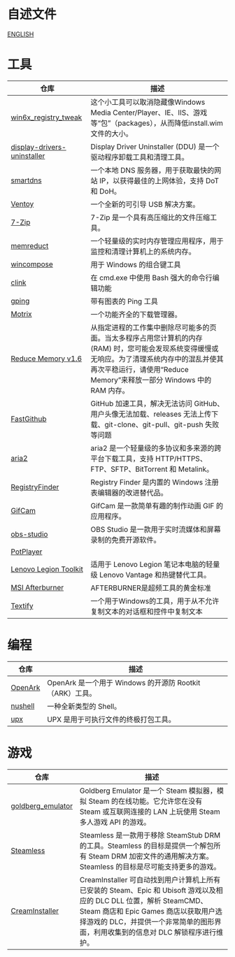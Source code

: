 # 自述文件

[ENGLISH](README.md)

工具
===

| 仓库                                                                                  | 描述                                                                                                                                                                                                                   |
| ------------------------------------------------------------------------------------- | ---------------------------------------------------------------------------------------------------------------------------------------------------------------------------------------------------------------------- |
| [win6x_registry_tweak](https://github.com/shiitake/win6x_registry_tweak)              | 这个小工具可以取消隐藏像Windows Media Center/Player、IE、IIS、游戏等“包”（packages），从而降低install.wim文件的大小。                                                                                                  |
| [display-drivers-uninstaller](https://github.com/Wagnard/display-drivers-uninstaller) | Display Driver Uninstaller (DDU) 是一个驱动程序卸载工具和清理工具。                                                                                                                                                    |
| [smartdns](https://github.com/pymumu/smartdns)                                        | 一个本地 DNS 服务器，用于获取最快的网站 IP，以获得最佳的上网体验，支持 DoT 和 DoH。                                                                                                                                    |
| [Ventoy](https://github.com/ventoy/Ventoy)                                            | 一个全新的可引导 USB 解决方案。                                                                                                                                                                                        |
| [7-Zip](https://7-zip.org/)                                                           | 7-Zip 是一个具有高压缩比的文件压缩工具。                                                                                                                                                                               | [GIMP](https://www.gimp.org/) | 免费且开源的图像编辑器 |
| [memreduct](https://github.com/henrypp/memreduct)                                     | 一个轻量级的实时内存管理应用程序，用于监控和清理计算机上的系统内存。                                                                                                                                                   |
| [wincompose](https://github.com/samhocevar/wincompose)                                | 用于 Windows 的组合键工具                                                                                                                                                                                              |
| [clink](https://github.com/chrisant996/clink)                                         | 在 cmd.exe 中使用 Bash 强大的命令行编辑功能                                                                                                                                                                            |
| [gping](https://github.com/orf/gping)                                                 | 带有图表的 Ping 工具                                                                                                                                                                                                   |
| [Motrix](https://github.com/agalwood/Motrix)                                          | 一个功能齐全的下载管理器。                                                                                                                                                                                             |
| [Reduce Memory v1.6](https://www.sordum.org/9197/reduce-memory-v1-6/)                 | 从指定进程的工作集中删除尽可能多的页面。当太多程序占用您计算机的内存 (RAM) 时，您可能会发现系统变得缓慢或无响应。为了清理系统内存中的混乱并使其再次平稳运行，请使用“Reduce Memory”来释放一部分 Windows 中的 RAM 内存。 |
| [FastGithub](https://github.com/dotnetcore/FastGithub)                                | GitHub 加速工具，解决无法访问 GitHub、用户头像无法加载、releases 无法上传下载、git-clone、git-pull、git-push 失败等问题                                                                                                |
| [aria2](https://github.com/aria2/aria2)                                               | aria2 是一个轻量级的多协议和多来源的跨平台下载工具，支持 HTTP/HTTPS、FTP、SFTP、BitTorrent 和 Metalink。                                                                                                               |
| [RegistryFinder](https://registry-finder.com/)                                        | Registry Finder 是内置的 Windows 注册表编辑器的改进替代品。                                                                                                                                                            |
| [GifCam](https://blog.bahraniapps.com/gifcam/)                                        | GifCam 是一款简单有趣的制作动画 GIF 的应用程序。                                                                                                                                                                       |
| [obs-studio](https://github.com/obsproject/obs-studio)                                | OBS Studio 是一款用于实时流媒体和屏幕录制的免费开源软件。                                                                                                                                                              |
| [PotPlayer](https://potplayer.daum.net/)                                              |                                                                                                                                                                                                                        |
| [Lenovo Legion Toolkit](https://github.com/BartoszCichecki/LenovoLegionToolkit)       | 适用于 Lenovo Legion 笔记本电脑的轻量级 Lenovo Vantage 和热键替代工具。                                                                                                                                                |
| [MSI Afterburner](https://www.msi.com/Landing/afterburner/graphics-cards)             | AFTERBURNER是超频工具的黄金标准                                                                                                                                                                                        |
| [Textify](https://github.com/m417z/Textify)                                           | 一个用于Windows的工具，用于从不允许复制文本的对话框和控件中复制文本                                                                                                                                                    |

编程
===


| 仓库                                            | 描述                                                     |
| ----------------------------------------------- | -------------------------------------------------------- |
| [OpenArk](https://github.com/BlackINT3/OpenArk) | OpenArk 是一个用于 Windows 的开源防 Rootkit（ARK）工具。 |
| [nushell](https://github.com/nushell/nushell)   | 一种全新类型的 Shell。                                   |
| [upx](https://github.com/upx/upx)               | UPX 是用于可执行文件的终极打包工具。                     |

游戏
===

| 仓库                                                                  | 描述                                                                                                                                                                                                                                               |
| --------------------------------------------------------------------- | -------------------------------------------------------------------------------------------------------------------------------------------------------------------------------------------------------------------------------------------------- |
| [goldberg_emulator](https://gitlab.com/Mr_Goldberg/goldberg_emulator) | Goldberg Emulator 是一个 Steam 模拟器，模拟 Steam 的在线功能。它允许您在没有 Steam 或互联网连接的 LAN 上玩使用 Steam 多人游戏 API 的游戏。                                                                                                         |
| [Steamless](https://github.com/atom0s/Steamless)                      | Steamless 是一款用于移除 SteamStub DRM 的工具。Steamless 的目标是提供一个解包所有 Steam DRM 加密文件的通用解决方案。Steamless 的目标是尽可能支持更多的游戏。                                                                                       |
| [CreamInstaller](https://github.com/pointfeev/CreamInstaller)         | CreamInstaller 可自动找到用户计算机上所有已安装的 Steam、Epic 和 Ubisoft 游戏以及相应的 DLC DLL 位置，解析 SteamCMD、Steam 商店和 Epic Games 商店以获取用户选择游戏的 DLC，并提供一个非常简单的图形界面，利用收集到的信息对 DLC 解锁程序进行维护。 |
